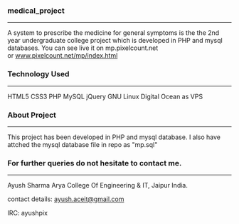 ### medical_project
***

A system to prescribe the medicine for general symptoms is the the 2nd year undergraduate college project 
which is developed in PHP and mysql databases. You can see live it on mp.pixelcount.net  
or www.pixelcount.net/mp/index.html

### Technology Used
***
HTML5
CSS3
PHP
MySQL
jQuery
GNU Linux
Digital Ocean as VPS


### About Project
***
This project has been developed in PHP and mysql database. I also have attched the mysql database file in 
repo as "mp.sql"

### For further queries do not hesitate to contact me.
***
Ayush Sharma
Arya College Of Engineering & IT, Jaipur  India.

contact details:
ayush.aceit@gmail.com

IRC:
ayushpix
